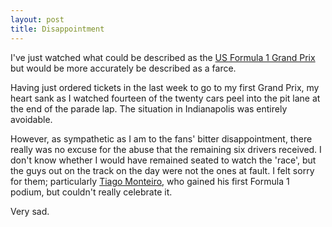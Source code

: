 ```yaml
---
layout: post
title: Disappointment
---
```


I've just watched what could be described as the [US Formula 1 Grand
Prix](http://news.bbc.co.uk/sport1/hi/motorsport/formula_one/4109148.stm) but
would be more accurately be described as a farce.


Having just ordered tickets in the last week to go to my first Grand Prix, my
heart sank as I watched fourteen of the twenty cars peel into the pit lane at
the end of the parade lap. The situation in Indianapolis was entirely avoidable.


However, as sympathetic as I am to the fans' bitter disappointment, there really
was no excuse for the abuse that the remaining six drivers received. I don't
know whether I would have remained seated to watch the 'race', but the guys out
on the track on the day were not the ones at fault. I felt sorry for them;
particularly [Tiago Monteiro](http://www.tiagoracing.com/), who gained his first
Formula 1 podium, but couldn't really celebrate it.


Very sad.
